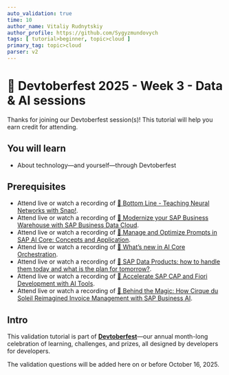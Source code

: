 ```yaml
---
auto_validation: true
time: 10
author_name: Vitaliy Rudnytskiy
author_profile: https://github.com/Sygyzmundovych
tags: [ tutorial>beginner, topic>cloud ]
primary_tag: topic>cloud
parser: v2
---
```

  
# 🔵 Devtoberfest 2025 - Week 3 - Data & AI sessions

<!-- description --> Thanks for joining our Devtoberfest session(s)! This tutorial will help you earn credit for attending.

## You will learn

- About technology—and yourself—through Devtoberfest

## Prerequisites

- Attend live or watch a recording of [🔵 Bottom Line - Teaching Neural Networks with Snap!](https://community.sap.com/t5/devtoberfest/bottom-line-teaching-neural-networks-with-snap/ev-p/14222316).
- Attend live or watch a recording of [🔵 Modernize your SAP Business Warehouse with SAP Business Data Cloud](https://community.sap.com/t5/devtoberfest/modernize-your-sap-business-warehouse-with-sap-business-data-cloud/ev-p/14208881).
- Attend live or watch a recording of [🔵 Manage and Optimize Prompts in SAP AI Core: Concepts and Application](https://community.sap.com/t5/devtoberfest/manage-and-optimize-prompts-in-sap-ai-core-concepts-and-application/ev-p/14212298).
- Attend live or watch a recording of [🔵 What’s new in AI Core Orchestration](https://community.sap.com/t5/devtoberfest/what-s-new-in-ai-core-orchestration/ev-p/14215924).
- Attend live or watch a recording of [🔵 SAP Data Products: how to handle them today and what is the plan for tomorrow?](https://community.sap.com/t5/devtoberfest/sap-data-products-how-to-handle-them-today-and-what-is-the-plan-for/ev-p/14208971).
- Attend live or watch a recording of [🔵 Accelerate SAP CAP and Fiori Development with AI Tools](https://community.sap.com/t5/devtoberfest/accelerate-sap-cap-and-fiori-development-with-ai-tools/ev-p/14217471).
- Attend live or watch a recording of [🔵 Behind the Magic: How Cirque du Soleil Reimagined Invoice Management with SAP Business AI](https://community.sap.com/t5/devtoberfest/behind-the-magic-how-cirque-du-soleil-reimagined-invoice-management-with/ev-p/14227799).

## Intro

This validation tutorial is part of **[Devtoberfest](https://community.sap.com/t5/devtoberfest/gh-p/Devtoberfest)**—our annual month-long celebration of learning, challenges, and prizes, all designed by developers for developers.

The validation questions will be added here on or before October 16, 2025.

<!-- 
### Question 1 - 🔵 Modernize your SAP Business Warehouse with SAP Business Data Cloud

<div>&nbsp;</div><iframe width="560" height="315" src="https://www.youtube.com/embed/Zmo7YU9BUlc" frameborder="0" allowfullscreen></iframe>

### Question 2 - 🔵 SAP Data Products: how to handle them today and what is the plan for tomorrow?

<div>&nbsp;</div><iframe width="560" height="315" src="https://www.youtube.com/embed/PuAcfsRhdDk" frameborder="0" allowfullscreen></iframe> 

-->
